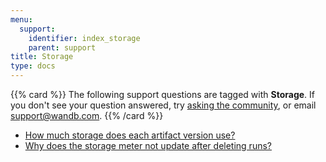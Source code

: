 ```yaml
---
menu:
  support:
    identifier: index_storage
    parent: support
title: Storage
type: docs
---
```


{{% card %}}
The following support questions are tagged with <b>Storage</b>. If you don't see 
your question answered, try [asking the community](https://community.wandb.ai/), 
or email [support@wandb.com](mailto:support@wandb.com).
{{% /card %}}

- [How much storage does each artifact version use?](artifact_storage_version.md)
- [Why does the storage meter not update after deleting runs?](storage_meter_update_after_deleting_runs.md)